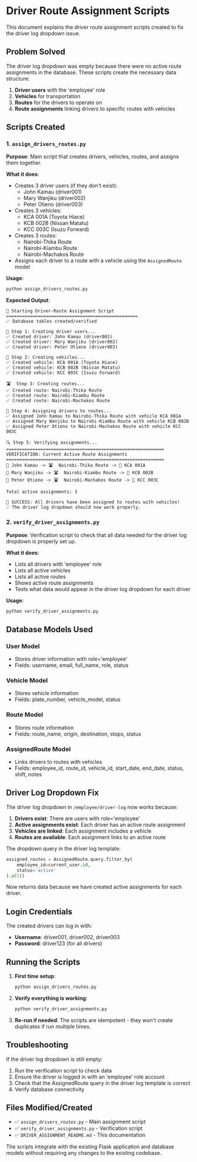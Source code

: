# Driver Route Assignment Scripts

This document explains the driver route assignment scripts created to fix the driver log dropdown issue.

## Problem Solved

The driver log dropdown was empty because there were no active route assignments in the database. These scripts create the necessary data structure:

1. **Driver users** with the 'employee' role
2. **Vehicles** for transportation
3. **Routes** for the drivers to operate on
4. **Route assignments** linking drivers to specific routes with vehicles

## Scripts Created

### 1. `assign_drivers_routes.py`

**Purpose**: Main script that creates drivers, vehicles, routes, and assigns them together.

**What it does**:
- Creates 3 driver users (if they don't exist):
  - John Kamau (driver001)
  - Mary Wanjiku (driver002) 
  - Peter Otieno (driver003)
- Creates 3 vehicles:
  - KCA 001A (Toyota Hiace)
  - KCB 002B (Nissan Matatu)
  - KCC 003C (Isuzu Forward)
- Creates 3 routes:
  - Nairobi-Thika Route
  - Nairobi-Kiambu Route
  - Nairobi-Machakos Route
- Assigns each driver to a route with a vehicle using the `AssignedRoute` model

**Usage**:
```bash
python assign_drivers_routes.py
```

**Expected Output**:
```
🚀 Starting Driver-Route Assignment Script
==================================================
✅ Database tables created/verified

📝 Step 1: Creating driver users...
✅ Created driver: John Kamau (driver001)
✅ Created driver: Mary Wanjiku (driver002)
✅ Created driver: Peter Otieno (driver003)

🚐 Step 2: Creating vehicles...
✅ Created vehicle: KCA 001A (Toyota Hiace)
✅ Created vehicle: KCB 002B (Nissan Matatu)
✅ Created vehicle: KCC 003C (Isuzu Forward)

🛣️  Step 3: Creating routes...
✅ Created route: Nairobi-Thika Route
✅ Created route: Nairobi-Kiambu Route
✅ Created route: Nairobi-Machakos Route

🔗 Step 4: Assigning drivers to routes...
✅ Assigned John Kamau to Nairobi-Thika Route with vehicle KCA 001A
✅ Assigned Mary Wanjiku to Nairobi-Kiambu Route with vehicle KCB 002B
✅ Assigned Peter Otieno to Nairobi-Machakos Route with vehicle KCC 003C

🔍 Step 5: Verifying assignments...
============================================================
VERIFICATION: Current Active Route Assignments
============================================================
👤 John Kamau -> 🛣️  Nairobi-Thika Route -> 🚐 KCA 001A
👤 Mary Wanjiku -> 🛣️  Nairobi-Kiambu Route -> 🚐 KCB 002B
👤 Peter Otieno -> 🛣️  Nairobi-Machakos Route -> 🚐 KCC 003C

Total active assignments: 3

🎉 SUCCESS: All drivers have been assigned to routes with vehicles!
💡 The driver log dropdown should now work properly.
```

### 2. `verify_driver_assignments.py`

**Purpose**: Verification script to check that all data needed for the driver log dropdown is properly set up.

**What it does**:
- Lists all drivers with 'employee' role
- Lists all active vehicles
- Lists all active routes
- Shows active route assignments
- Tests what data would appear in the driver log dropdown for each driver

**Usage**:
```bash
python verify_driver_assignments.py
```

## Database Models Used

### User Model
- Stores driver information with role='employee'
- Fields: username, email, full_name, role, status

### Vehicle Model
- Stores vehicle information
- Fields: plate_number, vehicle_model, status

### Route Model
- Stores route information
- Fields: route_name, origin, destination, stops, status

### AssignedRoute Model
- Links drivers to routes with vehicles
- Fields: employee_id, route_id, vehicle_id, start_date, end_date, status, shift, notes

## Driver Log Dropdown Fix

The driver log dropdown in `/employee/driver-log` now works because:

1. **Drivers exist**: There are users with role='employee'
2. **Active assignments exist**: Each driver has an active route assignment
3. **Vehicles are linked**: Each assignment includes a vehicle
4. **Routes are available**: Each assignment links to an active route

The dropdown query in the driver log template:
```python
assigned_routes = AssignedRoute.query.filter_by(
    employee_id=current_user.id,
    status='active'
).all()
```

Now returns data because we have created active assignments for each driver.

## Login Credentials

The created drivers can log in with:
- **Username**: driver001, driver002, driver003
- **Password**: driver123 (for all drivers)

## Running the Scripts

1. **First time setup**:
   ```bash
   python assign_drivers_routes.py
   ```

2. **Verify everything is working**:
   ```bash
   python verify_driver_assignments.py
   ```

3. **Re-run if needed**: The scripts are idempotent - they won't create duplicates if run multiple times.

## Troubleshooting

If the driver log dropdown is still empty:

1. Run the verification script to check data
2. Ensure the driver is logged in with an 'employee' role account
3. Check that the AssignedRoute query in the driver log template is correct
4. Verify database connectivity

## Files Modified/Created

- ✅ `assign_drivers_routes.py` - Main assignment script
- ✅ `verify_driver_assignments.py` - Verification script
- ✅ `DRIVER_ASSIGNMENT_README.md` - This documentation

The scripts integrate with the existing Flask application and database models without requiring any changes to the existing codebase.